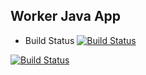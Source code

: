 ## Worker Java App

* Build Status
[![Build Status](http://localhost:8080/buildStatus/icon?job=instavote%2Fworker-build)](http://localhost:8080/job/instavote/job/worker-build/)

[![Build Status](http://localhost:8080/buildStatus/icon?job=instavote%2Fworker-test&subject=UnitTest)](http://localhost:8080/job/instavote/job/worker-test/)
